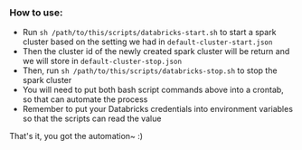 ### How to use:

- Run <code>sh /path/to/this/scripts/databricks-start.sh</code> to start a spark cluster based on the setting we had in <code>default-cluster-start.json</code>
- Then the cluster id of the newly created spark cluster will be return and we will store in <code>default-cluster-stop.json</code>
- Then, run <code>sh /path/to/this/scripts/databricks-stop.sh</code> to stop the spark cluster
- You will need to put both bash script commands above into a crontab, so that can automate the process
- Remember to put your Databricks credentials into environment variables so that the scripts can read the value

That's it, you got the automation~ :)

